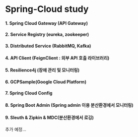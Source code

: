 # Spring-Cloud study

#### 1. Spring Cloud Gateway (API Gateway)
#### 2. Service Registry (eureka, zookeeper)
#### 3. Distributed Service (RabbitMQ, Kafka)
#### 4. API Client (FeignClient : 외부 API 호출 라이브러리)
#### 5. Resilience4j (장애 관리 및 모니터링)
#### 6. GCPSample(Google Cloud Platform)
#### 7. Spring Cloud Config
#### 8. Spring Boot Admin (Spring admin 이용 분산환경에서 모니터링)
#### 9. Sleuth & Zipkin & MDC(분산환경에서 로깅)
추가 예정...